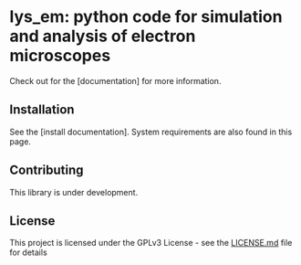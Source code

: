 # lys_em: python code for simulation and analysis of electron microscopes

Check out for the [documentation] for more information.

## Installation

See the [install documentation]. System requirements are also found in this page.

## Contributing

This library is under development.

## License

This project is licensed under the GPLv3 License - see the [LICENSE.md](LICENSE.md) file for details